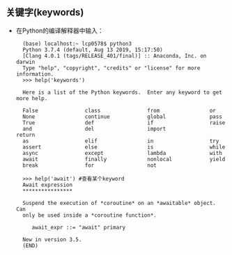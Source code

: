 ## 关键字(keywords)
- 在Python的编译解释器中输入：

		(base) localhost:~ lcp0578$ python3
        Python 3.7.4 (default, Aug 13 2019, 15:17:50)
        [Clang 4.0.1 (tags/RELEASE_401/final)] :: Anaconda, Inc. on darwin
        Type "help", "copyright", "credits" or "license" for more information.
        >>> help('keywords')

        Here is a list of the Python keywords.  Enter any keyword to get more help.

        False               class               from                or
        None                continue            global              pass
        True                def                 if                  raise
        and                 del                 import              return
        as                  elif                in                  try
        assert              else                is                  while
        async               except              lambda              with
        await               finally             nonlocal            yield
        break               for                 not

        >>> help('await') #查看某个keyword
        Await expression
        ****************

        Suspend the execution of *coroutine* on an *awaitable* object. Can
        only be used inside a *coroutine function*.

           await_expr ::= "await" primary

        New in version 3.5.
        (END)